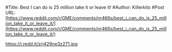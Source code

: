 #Title: Best I can do is 25 million take it or leave it!
#Author: Killerkito
#Post URL: [https://www.reddit.com/r/GME/comments/nr466s/best_i_can_do_is_25_million_take_it_or_leave_it/](https://www.reddit.com/r/GME/comments/nr466s/best_i_can_do_is_25_million_take_it_or_leave_it/)


https://i.redd.it/zrj429ne3z271.jpg